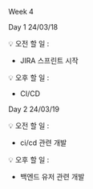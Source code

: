 Week 4

Day 1
24/03/18
 
💡 오전 할 일 : 

- JIRA 스프린트 시작
 
 
💡 오후 할 일 : 

- CI/CD

Day 2
24/03/19
 
💡 오전 할 일 : 

- ci/cd 관련 개발
 
 
💡 오후 할 일 : 

- 백엔드 유저 관련 개발
